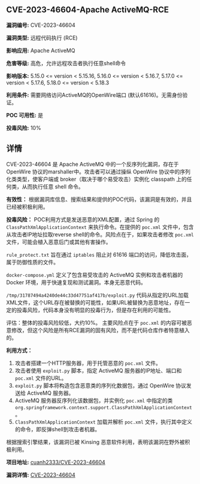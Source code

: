 ## CVE-2023-46604-Apache ActiveMQ-RCE

**漏洞编号:** CVE-2023-46604

**漏洞类型:** 远程代码执行 (RCE)

**影响应用:** Apache ActiveMQ

**危害等级:** 高危，允许远程攻击者执行任意shell命令

**影响版本:** 5.15.0 <= version < 5.15.16, 5.16.0 <= version < 5.16.7, 5.17.0 <= version < 5.17.6, 5.18.0 <= version < 5.18.3

**利用条件:** 需要网络访问ActiveMQ的OpenWire端口 (默认61616)。无需身份验证。

**POC 可用性:** 是

**投毒风险:** 10%

## 详情

CVE-2023-46604 是 Apache ActiveMQ 中的一个反序列化漏洞，存在于 OpenWire 协议的marshaller中。攻击者可以通过操纵 OpenWire 协议中的序列化类类型，使客户端或 broker（取决于哪个易受攻击）实例化 classpath 上的任何类，从而执行任意 shell 命令。

**有效性：** 根据漏洞库信息、搜索结果和提供的POC代码，该漏洞是有效的，并且已经被积极利用。

**投毒风险：**  POC利用方式是发送恶意的XML配置，通过 Spring 的 `ClassPathXmlApplicationContext` 来执行命令。在提供的 `poc.xml` 文件中，包含从攻击者IP地址拉取reverse shell的命令。风险点在于，如果攻击者修改 `poc.xml` 文件，可能会植入恶意后门或其他有害操作。

`rule_protect.txt` 旨在通过 `iptables` 阻止对 61616 端口的访问，降低攻击面，属于防御性质的文件。

`docker-compose.yml` 定义了包含易受攻击的 ActiveMQ 实例和攻击者机器的 Docker 环境，用于快速复现和测试漏洞。本身无恶意代码。

`/tmp/31787494a4240de44c33d47751af417b/exploit.py` 代码从指定的URL加载XML文件，这个URL存在被替换的可能性，如果URL被替换为恶意地址，存在一定的投毒风险，代码本身没有明显的投毒行为，但是存在利用的可能性。

评估：整体的投毒风险较低，大约10%。 主要风险点在于 `poc.xml` 的内容可被恶意修改，但这个风险是所有RCE漏洞的固有风险，而不是代码仓库作者特意植入的。

**利用方式：**

1.  攻击者搭建一个HTTP服务器，用于托管恶意的 `poc.xml` 文件。
2.  攻击者使用 `exploit.py` 脚本，指定 ActiveMQ 服务器的IP地址、端口和 `poc.xml` 文件的URL。
3.  `exploit.py` 脚本将构造包含恶意类的序列化数据包，通过 OpenWire 协议发送给 ActiveMQ 服务器。
4.  ActiveMQ 服务器反序列化该数据包，并实例化 `poc.xml` 中指定的类 `org.springframework.context.support.ClassPathXmlApplicationContext`。
5.  `ClassPathXmlApplicationContext` 加载并解析 `poc.xml` 文件，执行其中定义的命令，即反弹shell到攻击者机器。

根据搜索引擎结果，该漏洞已被 Kinsing 恶意软件利用，表明该漏洞在野外被积极利用。

**项目地址:** [cuanh2333/CVE-2023-46604](https://github.com/cuanh2333/CVE-2023-46604)

**漏洞详情:** [CVE-2023-46604](https://nvd.nist.gov/vuln/detail/CVE-2023-46604)